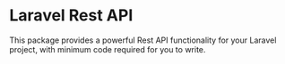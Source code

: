 # Laravel Rest API

This package provides a powerful Rest API functionality for your Laravel project, with minimum code required for you to write.
 
